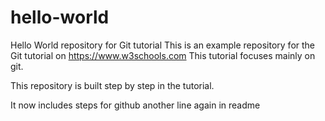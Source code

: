 # hello-world
Hello World repository for Git tutorial
This is an example repository for the Git tutorial on https://www.w3schools.com
This tutorial focuses mainly on git.

This repository is built step by step in the tutorial.

It now includes steps for github 
another line again in readme

